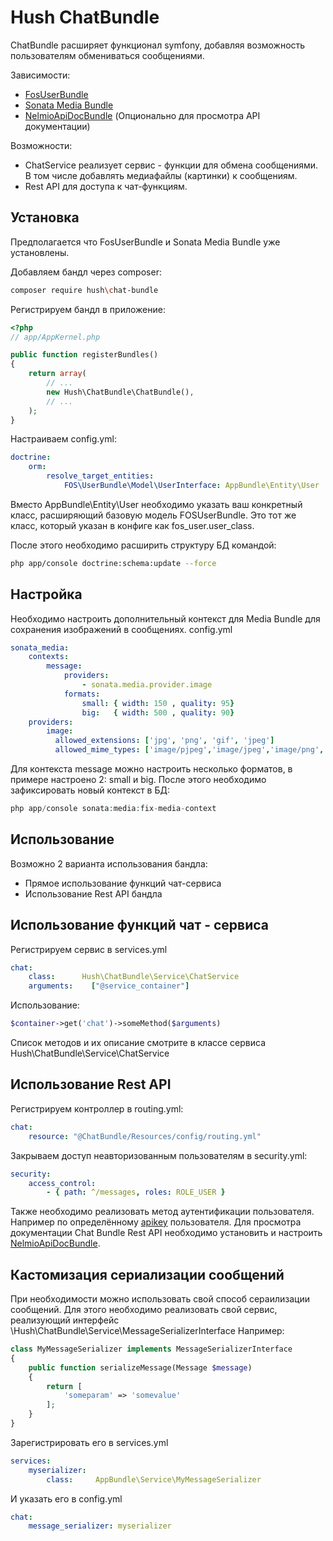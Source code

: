 Hush ChatBundle
=============

ChatBundle расширяет функционал symfony, добавляя возможность пользователям обмениваться сообщениями.

Зависимости:
 - [FosUserBundle](https://symfony.com/doc/master/bundles/FOSUserBundle/index.html)
 - [Sonata Media Bundle](https://sonata-project.org/bundles/media/master/doc/index.html)
 - [NelmioApiDocBundle](https://github.com/nelmio/NelmioApiDocBundle) (Опционально для просмотра API документации)

Возможности:
- ChatService реализует сервис - функции для обмена сообщениями. В том числе добавлять медиафайлы (картинки) к сообщениям.
- Rest API для доступа к чат-функциям.

Установка
------------

Предполагается что FosUserBundle и Sonata Media Bundle уже установлены.

Добавляем бандл через composer:

```sh
composer require hush\chat-bundle
```

Регистрируем бандл в приложение:

```php
<?php
// app/AppKernel.php

public function registerBundles()
{
    return array(
        // ...
        new Hush\ChatBundle\ChatBundle(),
        // ...
    );
}
```

Настраиваем config.yml:

```yml
doctrine:
    orm:
        resolve_target_entities:
            FOS\UserBundle\Model\UserInterface: AppBundle\Entity\User
```

Вместо AppBundle\Entity\User необходимо указать ваш конкретный класс, расширяющий базовую модель FOSUserBundle.
Это тот же класс, который указан в конфиге как fos_user.user_class.

После этого необходимо расширить структуру БД командой:

```sh
php app/console doctrine:schema:update --force
```

Настройка
---------------------------------------
Необходимо настроить дополнительный контекст для Media Bundle для сохранения изображений в сообщениях.
config.yml
```yml
sonata_media:
    contexts:
        message:
            providers:
                - sonata.media.provider.image
            formats:
                small: { width: 150 , quality: 95}
                big:   { width: 500 , quality: 90}
    providers:
        image:
          allowed_extensions: ['jpg', 'png', 'gif', 'jpeg']
          allowed_mime_types: ['image/pjpeg','image/jpeg','image/png','image/x-png', 'image/gif']
```
Для контекста message можно настроить несколько форматов, в примере настроено 2: small и big.
После этого необходимо зафиксировать новый контекст в БД:
```php
php app/console sonata:media:fix-media-context
```

Использование
---------------------------------------

Возможно 2 варианта использования бандла:
- Прямое использование функций чат-сервиса
- Использование Rest API бандла

Использование функций чат - сервиса
---------------------------------------
Регистрируем сервис в services.yml
```yml
chat:
    class:      Hush\ChatBundle\Service\ChatService
    arguments:    ["@service_container"]
```

Использование:
```php
$container->get('chat')->someMethod($arguments)
```
Список методов и их описание смотрите в классе сервиса Hush\ChatBundle\Service\ChatService

Использование Rest API
---------------------------------------
Регистрируем контроллер в routing.yml:
```yml
chat:
    resource: "@ChatBundle/Resources/config/routing.yml"
```

Закрываем доступ неавторизованным пользователям в security.yml:
```yml
security:
    access_control:
        - { path: ^/messages, roles: ROLE_USER }
```

Также необходимо реализовать метод аутентификации пользователя.
Например по определённому [apikey](http://symfony.com/doc/current/security/api_key_authentication.html) пользователя.
Для просмотра документации Chat Bundle Rest API необходимо установить и настроить [NelmioApiDocBundle](https://github.com/nelmio/NelmioApiDocBundle).

Кастомизация сериализации сообщений
---------------------------------------
При необходимости можно использовать свой способ сераилизации сообщений.
Для этого необходимо реализовать свой сервис, реализующий интерфейс \Hush\ChatBundle\Service\MessageSerializerInterface
Например:
```php
class MyMessageSerializer implements MessageSerializerInterface
{
    public function serializeMessage(Message $message)
    {
        return [
            'someparam' => 'somevalue'
        ];
    }
}
```
Зарегистрировать его в services.yml
```yml
services:
    myserializer:
        class:     AppBundle\Service\MyMessageSerializer
```
И указать его в config.yml
```yml
chat:
    message_serializer: myserializer
```